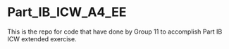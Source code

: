 # Part_IB_ICW_A4_EE

This is the repo for code that have done by Group 11 to accomplish Part IB ICW extended exercise.
